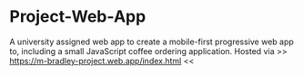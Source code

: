 # Project-Web-App
A university assigned web app to create a mobile-first progressive web app to, including a small JavaScript coffee ordering application. Hosted via  >> https://m-bradley-project.web.app/index.html &lt;&lt;
